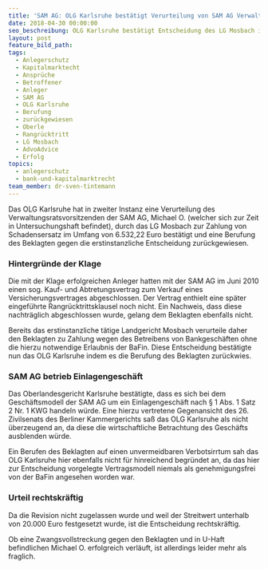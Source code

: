 ```yaml
---
title: 'SAM AG: OLG Karlsruhe bestätigt Verurteilung von SAM AG Verwaltungsrat'
date: 2018-04-30 00:00:00
seo_beschreibung: OLG Karlsruhe bestätigt Entscheidung des LG Mosbach in Sachen SAM AG
layout: post
feature_bild_path:
tags:
  - Anlegerschutz
  - Kapitalmarktecht
  - Ansprüche
  - Betroffener
  - Anleger
  - SAM AG
  - OLG Karlsruhe
  - Berufung
  - zurückgewiesen
  - Oberle
  - Rangrücktritt
  - LG Mosbach
  - AdvoAdvice
  - Erfolg
topics:
  - anlegerschutz
  - bank-und-kapitalmarktrecht
team_member: dr-sven-tintemann
---
```


Das OLG Karlsruhe hat in zweiter Instanz eine Verurteilung des Verwaltungsratsvorsitzenden der SAM AG, Michael O. (welcher sich zur Zeit in Untersuchungshaft befindet), durch das LG Mosbach zur Zahlung von Schadensersatz im Umfang von 6.532,22 Euro best&auml;tigt und eine Berufung des Beklagten gegen die erstinstanzliche Entscheidung zur&uuml;ckgewiesen.

### Hintergr&uuml;nde der Klage

Die mit der Klage erfolgreichen Anleger hatten mit der SAM AG im Juni 2010 einen sog. Kauf- und Abtretungsvertrag zum Verkauf eines Versicherungsvertrages abgeschlossen. Der Vertrag enthielt eine sp&auml;ter eingef&uuml;hrte Rangr&uuml;cktrittsklausel noch nicht. Ein Nachweis, dass diese nachtr&auml;glich abgeschlossen wurde, gelang dem Beklagten ebenfalls nicht.

Bereits das erstinstanzliche t&auml;tige Landgericht Mosbach verurteile daher den Beklagten zu Zahlung wegen des Betreibens von Bankgesch&auml;ften ohne die hierzu notwendige Erlaubnis der BaFin. Diese Entscheidung best&auml;tigte nun das OLG Karlsruhe indem es die Berufung des Beklagten zur&uuml;ckwies.

### SAM AG betrieb Einlagengesch&auml;ft

Das Oberlandesgericht Karlsruhe best&auml;tigte, dass es sich bei dem Gesch&auml;ftsmodell der SAM AG um ein Einlagengesch&auml;ft nach &sect; 1 Abs. 1 Satz 2 Nr. 1 KWG handeln w&uuml;rde. Eine hierzu vertretene Gegenansicht des 26. Zivilsenats des Berliner Kammergerichts sa&szlig; das OLG Karlsruhe als nicht &uuml;berzeugend an, da diese die wirtschaftliche Betrachtung des Gesch&auml;fts ausblenden w&uuml;rde.&nbsp;

Ein Berufen des Beklagten auf einen unvermeidbaren Verbotsirrtum sah das OLG Karlsruhe hier ebenfalls nicht f&uuml;r hinreichend begr&uuml;ndet an, da das hier zur Entscheidung vorgelegte Vertragsmodell niemals als genehmigungsfrei von der BaFin angesehen worden war.

### Urteil rechtskr&auml;ftig

Da die Revision nicht zugelassen wurde und weil der Streitwert unterhalb von 20.000 Euro festgesetzt wurde, ist die Entscheidung rechtskr&auml;ftig.

Ob eine Zwangsvollstreckung gegen den Beklagten und in U-Haft befindlichen Michael O. erfolgreich verl&auml;uft, ist allerdings leider mehr als fraglich.

&nbsp;

&nbsp;

&nbsp;